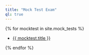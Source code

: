 ```yaml
---
title: "Mock Test Exam"
ql: true
---
```

<div>
{% for mocktest in site.mock_tests %}
<ul>
<li><a href ="{{ mocktest.url }}">{{ mocktest.title }}</a></li>
</ul>
{% endfor %}
</div>
